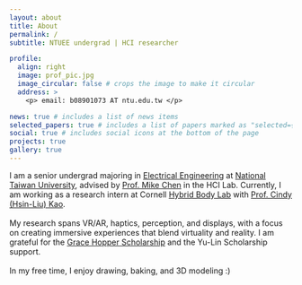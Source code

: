 ```yaml
---
layout: about
title: About
permalink: /
subtitle: NTUEE undergrad | HCI researcher

profile:
  align: right
  image: prof_pic.jpg
  image_circular: false # crops the image to make it circular
  address: >
    <p> email: b08901073 AT ntu.edu.tw </p>

news: true # includes a list of news items
selected_papers: true # includes a list of papers marked as "selected={true}"
social: true # includes social icons at the bottom of the page
projects: true
gallery: true
---
```


I am a senior undergrad majoring in [Electrical Engineering](https://web.ee.ntu.edu.tw/) at [National Taiwan University](https://www.ntu.edu.tw/), advised by [Prof. Mike Chen](https://mikechen.com/) in the HCI Lab. Currently, I am working as a research intern at Cornell [Hybrid Body Lab](https://www.hybridbody.human.cornell.edu/) with [Prof. Cindy (Hsin-Liu) Kao](https://www.hybridbody.human.cornell.edu/cindyhlkao). <br/>
<br/>
My research spans VR/AR, haptics, perception, and displays, with a focus on creating immersive experiences that blend virtuality and reality. I am grateful for the [Grace Hopper Scholarship](https://ghc.anitab.org/) and the Yu-Lin Scholarship support. <br/>
<br/>
In my free time, I enjoy drawing, baking, and 3D modeling :)
